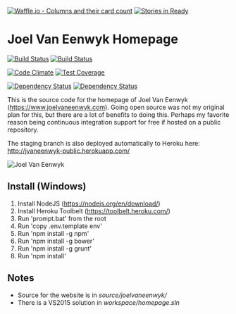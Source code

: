 [![Waffle.io - Columns and their card count](https://badge.waffle.io/citizenlabsgr/homepage.png?columns=all)](https://waffle.io/citizenlabsgr/homepage?utm_source=badge)
[![Stories in Ready](https://badge.waffle.io/joelvaneenwyk/homepage.png?label=ready&title=Ready)](https://waffle.io/joelvaneenwyk/homepage)
# Joel Van Eenwyk Homepage

[![Build Status](https://travis-ci.org/joelvaneenwyk/homepage.svg?branch=staging)](https://travis-ci.org/joelvaneenwyk/homepage)
[![Build Status](https://ci.appveyor.com/api/projects/status/github/joelvaneenwyk/homepage?branch=staging&svg=true)](https://ci.appveyor.com/project/joelvaneenwyk/homepage)

[![Code Climate](https://codeclimate.com/github/joelvaneenwyk/homepage/badges/gpa.svg)](https://codeclimate.com/github/joelvaneenwyk/homepage) [![Test Coverage](https://codeclimate.com/github/joelvaneenwyk/homepage/badges/coverage.svg)](https://codeclimate.com/github/joelvaneenwyk/homepage/coverage)

[![Dependency Status](https://david-dm.org/joelvaneenwyk/homepage.svg)](https://david-dm.org/joelvaneenwyk/homepage) [![Dependency Status](https://david-dm.org/joelvaneenwyk/homepage.svg?path=source/joelvaneenwyk)](https://david-dm.org/joelvaneenwyk/homepage?path=source/joelvaneenwyk)

This is the source code for the homepage of Joel Van Eenwyk (https://www.joelvaneenwyk.com). Going open source was not my original plan for this, but there are a lot of benefits to doing this. Perhaps my favorite reason being continuous integration support for free if hosted on a public repository.

The staging branch is also deployed automatically to Heroku here: http://jvaneenwyk-public.herokuapp.com/

![Joel Van Eenwyk](source/joelvaneenwyk/www/images/stamp.png)

## Install (Windows)

1. Install NodeJS (https://nodejs.org/en/download/)
2. Install Heroku Toolbelt (https://toolbelt.heroku.com/)
3. Run 'prompt.bat' from the root
4. Run 'copy .env.template env'
5. Run 'npm install -g npm'
6. Run 'npm install -g bower'
7. Run 'npm install -g grunt'
8. Run 'npm install'

## Notes

* Source for the website is in *source/joelvaneenwyk/*
* There is a VS2015 solution in *workspace/homepage.sln*
